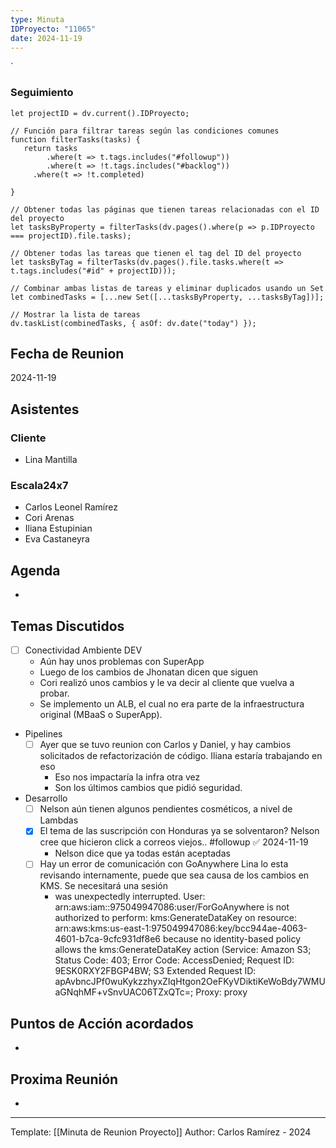 ```yaml
---
type: Minuta
IDProyecto: "11065"
date: 2024-11-19
---
```

`

### Seguimiento

```dataviewjs
let projectID = dv.current().IDProyecto;

// Función para filtrar tareas según las condiciones comunes
function filterTasks(tasks) {
   return tasks
        .where(t => t.tags.includes("#followup"))
        .where(t => !t.tags.includes("#backlog"))
     .where(t => !t.completed)
        
}

// Obtener todas las páginas que tienen tareas relacionadas con el ID del proyecto
let tasksByProperty = filterTasks(dv.pages().where(p => p.IDProyecto === projectID).file.tasks);

// Obtener todas las tareas que tienen el tag del ID del proyecto
let tasksByTag = filterTasks(dv.pages().file.tasks.where(t => t.tags.includes("#id" + projectID)));

// Combinar ambas listas de tareas y eliminar duplicados usando un Set
let combinedTasks = [...new Set([...tasksByProperty, ...tasksByTag])];

// Mostrar la lista de tareas
dv.taskList(combinedTasks, { asOf: dv.date("today") });
 ```
## Fecha de Reunion
2024-11-19

## Asistentes

### Cliente
* Lina Mantilla
### Escala24x7
- Carlos Leonel Ramírez
- Cori Arenas
- Iliana Estupinian
- Eva Castaneyra

## Agenda
* 
## Temas Discutidos
* [ ] Conectividad Ambiente DEV 
	* Aún hay unos problemas con SuperApp
	* Luego de los cambios de Jhonatan dicen que siguen
	* Cori realizó unos cambios y le va decir al cliente que vuelva a probar.
	* Se implemento un ALB, el cual no era parte de la infraestructura original (MBaaS o SuperApp).
* Pipelines
	- [ ]  Ayer que se tuvo reunion con Carlos y Daniel, y hay cambios solicitados de refactorización de código. Iliana estaría trabajando en eso 
		* Eso nos impactaría la infra otra vez
		* Son los últimos cambios que pidió seguridad.
* Desarrollo
	* [ ] Nelson aún tienen algunos pendientes cosméticos, a nivel de Lambdas 
	* [x] El tema de las suscripción con Honduras ya se solventaron?  Nelson cree que hicieron click a correos viejos.. #followup ✅ 2024-11-19
		* Nelson dice que ya todas están aceptadas
	* [ ] Hay un error de comunicación con GoAnywhere Lina lo esta revisando internamente, puede que sea causa de los cambios en KMS. Se necesitará una sesión
		* was unexpectedly interrupted. User: arn:aws:iam::975049947086:user/ForGoAnywhere is not authorized to perform: kms:GenerateDataKey on resource: arn:aws:kms:us-east-1:975049947086:key/bcc944ae-4063-4601-b7ca-9cfc931df8e6 because no identity-based policy allows the kms:GenerateDataKey action (Service: Amazon S3; Status Code: 403; Error Code: AccessDenied; Request ID: 9ESK0RXY2FBGP4BW; S3 Extended Request ID: apAvbncJPf0wuKykzzhyxZIqHtgon2OeFKyVDiktiKeWoBdy7WMUaGNqhMF+vSnvUAC06TZxQTc=; Proxy: proxy

## Puntos de Acción acordados
- 

## Proxima Reunión
*   

---
Template: [[Minuta de Reunion Proyecto]]
Author: Carlos Ramírez - 2024
